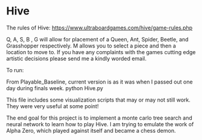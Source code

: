 # Hive

The rules of Hive:
https://www.ultraboardgames.com/hive/game-rules.php

Q, A, S, B , G will allow for placement of a Queen, Ant, Spider, Beetle, and Grasshopper respectively. M allows you to select a piece and then a location to move to. If you have any complaints with the games cutting edge artistic decisions please send me a kindly worded email.

To run:

From Playable_Baseline, current version is as it was when I passed out one day during finals week.
python Hive.py

This file includes some visualization scripts that may or may not still work. They were very useful at some point!

The end goal for this project is to implement a monte carlo tree search and neural network to learn how to play Hive. I am trying to emulate the work of Alpha Zero, which played against itself and became a chess demon.
